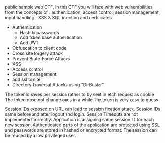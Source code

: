 public sample web CTF, in this CTF you will face with web vulnerabilities from the concepts of : authentication, access control, session management, input handling - XSS &amp; SQL injection and certificates

- Authentication
	- Hash to passwords
	- Add token base authentication
	- Add JWT
- Obfuscation to client code
- Cross site forgery attack
- Prevent Brute-Force Attacks
- XSS
- Access control
- Session management
- add ssl to site
- Directory Traversal Attacks using "DirBuster"

The tokenId saves per session rather to by sent in etch request as cookie
The token dose not change ones in a while
The token is very easy to guess

Session IDs exposed on URL can lead to session fixation attack.
Session IDs same before and after logout and login.
Session Timeouts are not implemented correctly.
Application is assigning same session ID for each new session.
Authenticated parts of the application are protected using SSL and passwords are stored in hashed or
encrypted format.
The session can be reused by a low privileged user.
